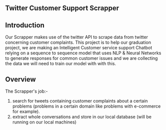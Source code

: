 Twitter Customer Support Scrapper
---------------------------------

## Introduction

Our Scrapper makes use of the twitter API to scrape data from twitter concerning customer complaints.
This project is to help our graduation project, we are making an Intelligent Customer service support Chatbot relying on a sequence to sequence model that uses NLP & Neural Networks to generate responses for common customer issues and we are collecting the data we will need to train our model with with this.
## Overview
The Scrapper's job:-
1. search for tweets containing customer complaints about a certain problems (problems in a certain domain like problems with e-commerce for example).
2. extract whole conversations and store in our local database (will be running on our local machines)
